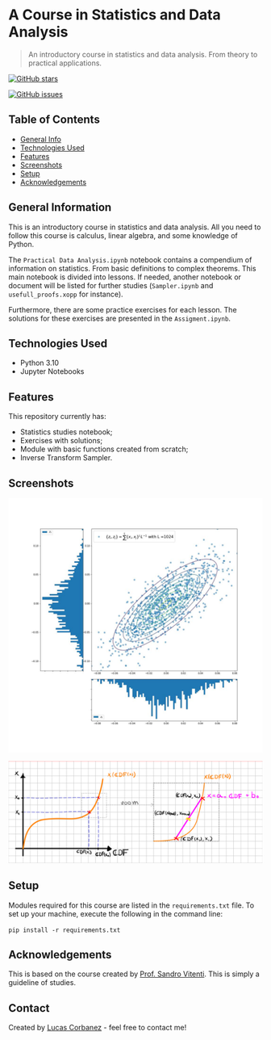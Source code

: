 # A Course in Statistics and Data Analysis
> An introductory course in statistics and data analysis. 
> From theory to practical applications.

[![GitHub stars](https://img.shields.io/github/stars/Corbanez97/practical_data_analysis?style=flat-square)](https://github.com/Corbanez97/practical_data_analysis/stargazers) 

[![GitHub issues](https://img.shields.io/github/issues/Corbanez97/practical_data_analysis?style=flat-square)](https://github.com/Corbanez97/practical_data_analysis/issues)



## Table of Contents
* [General Info](#general-information)
* [Technologies Used](#technologies-used)
* [Features](#features)
* [Screenshots](#screenshots)
* [Setup](#setup)
* [Acknowledgements](#acknowledgements)


## General Information

This is an introductory course in statistics and data analysis. All you need to follow this course is calculus, linear algebra, and some knowledge of Python. 

The `Practical Data Analysis.ipynb` notebook contains a compendium of information on statistics. From basic definitions to complex theorems. This main notebook is divided into lessons. If needed, another notebook or document will be listed for further studies (`Sampler.ipynb` and `usefull_proofs.xopp` for instance). 

Furthermore, there are some practice exercises for each lesson. The solutions for these exercises are presented in the `Assigment.ipynb`.


## Technologies Used
- Python 3.10
- Jupyter Notebooks


## Features
This repository currently has:
- Statistics studies notebook;
- Exercises with solutions;
- Module with basic functions created from scratch;
- Inverse Transform Sampler.


## Screenshots

![Central Limit](images/1024_multivariate_gaussian.jpg)

![Interpolation](images/interpolated_point.png)


## Setup
Modules required for this course are listed in the `requirements.txt` file. To set up your machine, execute the following in the command line:

`pip install -r requirements.txt`


## Acknowledgements

This is based on the course created by [Prof. Sandro Vitenti](https://github.com/vitenti). This is simply a guideline of studies.


## Contact
Created by [Lucas Corbanez](https://www.linkedin.com/in/lucas-corbanez/?locale=en_US) - feel free to contact me!
